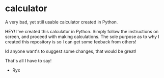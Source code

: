 # calculator
A very bad, yet still usable calculator created in Python.


HEY!
I've created this calculator in Python. Simply follow the instructions on screen, and proceed with making calculations. The sole purpose as to why I created this repository is so
I can get some feeback from others!

Id anyone want's to suggest some changes, that would be great!

That's all I have to say!

- Ryx
